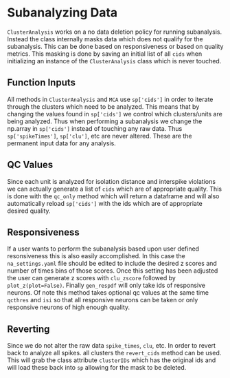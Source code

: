 # Subanalyzing Data

`ClusterAnalysis` works on a no data deletion policy for running subanalysis. Instead the class internally masks data which does not qualify for the subanalysis.
This can be done based on responsiveness or based on quality metrics. This masking is done by saving an initial list of all `cids` when initializing an instance
of the `ClusterAnalysis` class which is never touched.

## Function Inputs
All methods in `ClusterAnalysis` and `MCA` use `sp['cids']` in order to iterate through the clusters which need to be analyzed. This means that by changing the
values found in `sp['cids']` we control which clusters/units are being analyzed. Thus when performing a subanalysis we change the np.array in `sp['cids']` instead
of touching any raw data. Thus `sp['spikeTimes']`, `sp['clu']`, etc are never altered. These are the permanent input data for any analysis. 

## QC Values
Since each unit is analyzed for isolation distance and interspike violations we can actually generate a list of `cids` which are of appropriate quality. This is
done with the `qc_only` method which will return a dataframe and will also automatically reload `sp['cids']` with the ids which are of appropriate desired quality.

## Responsiveness
If a user wants to perform the subanalysis based upon user defined resonsiveness this is also easily accomplished. In this case the `na_settings.yaml` file should be
edited to include the desired z scores and number of times bins of those scores. Once this setting has been adjusted the user can generate z scores with `clu_zscore` 
followed by `plot_z(plot=False)`. Finally `gen_respdf` will only take ids of responsive neurons. Of note this method takes optional qc values at the same time `qcthres`
and `isi` so that all responsive neurons can be taken or only responsive neurons of high enough quality.

## Reverting
Since we do not alter the raw data `spike_times`, `clu`, etc. In order to revert back to analyze all spikes. all clusters the `revert_cids` method can be used. This
will grab the class attribute `clusterIDs` which has the original ids and will load these back into `sp` allowing for the mask to be deleted.
